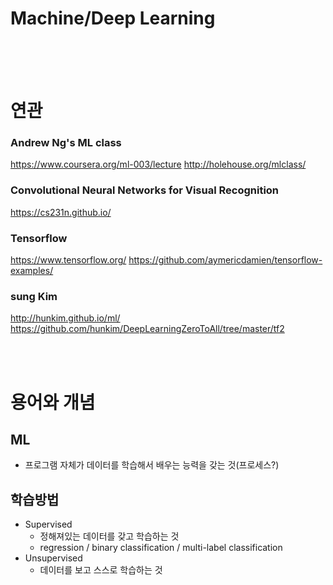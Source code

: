 # Machine/Deep Learning
<br/><br/><br/>

# 연관
### Andrew Ng's ML class
https://www.coursera.org/ml-003/lecture
http://holehouse.org/mlclass/

### Convolutional Neural Networks for Visual Recognition
https://cs231n.github.io/

### Tensorflow
https://www.tensorflow.org/
https://github.com/aymericdamien/tensorflow-examples/

### sung Kim
http://hunkim.github.io/ml/
https://github.com/hunkim/DeepLearningZeroToAll/tree/master/tf2

<br/><br/>

# 용어와 개념
## ML
- 프로그램 자체가 데이터를 학습해서 배우는 능력을 갖는 것(프로세스?)

## 학습방법
- Supervised 
  - 정해져있는 데이터를 갖고 학습하는 것
  - regression / binary classification / multi-label classification
- Unsupervised
  - 데이터를 보고 스스로 학습하는 것